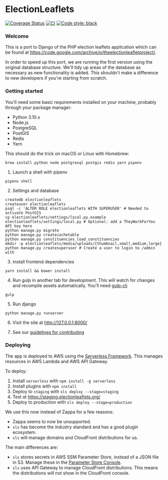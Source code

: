 # ElectionLeaflets

[![Coverage Status](https://coveralls.io/repos/DemocracyClub/electionleaflets/badge.svg?branch=master)](https://coveralls.io/r/DemocracyClub/electionleaflets?branch=django_1_7)
[![CI](https://circleci.com/gh/DemocracyClub/electionleaflets.svg?style=shield)](https://app.circleci.com/pipelines/github/DemocracyClub/electionleaflets)
[![Code style: black](https://img.shields.io/badge/code%20style-black-000000.svg)](https://github.com/psf/black)

### Welcome

This is a port to Django of the PHP election leaflets application which can be found at https://code.google.com/archive/p/theelectionleafletproject/.

In order to speed up this port, we are running the first version using the original database structure. We'll tidy up areas of the database as necessary as new functionality is added. This shouldn't make a difference to new developers if you're starting from scratch.

### Getting started

You'll need some basic requirements installed on your machine, probably through your package manager:

- Python 3.10.x
- Node.js
- PostgreSQL
- PostGIS
- Redis
- Yarn

This should do the trick on macOS or Linux with Homebrew:

```shell
brew install python node postgresql postgis redis yarn pipenv
```

1. Launch a shell with pipenv
```shell
pipenv shell
```

2. Settings and database
```shell
createdb electionleaflets
createuser electionleaflets
psql -c 'ALTER ROLE electionleaflets WITH SUPERUSER' # Needed to activate PostGIS
cp electionleaflets/settings/local.py.example electionleaflets/settings/local.py # Optional: add a TheyWorkForYou API key here
python manage.py migrate
python manage.py createcachetable
python manage.py constituencies_load_constituencies
mkdir -p electionleaflets/media/uploads/{thumbnail,small,medium,large}
python manage.py createsuperuser # Create a user to login to /admin with
```

3. Install frontend dependencies
```
yarn install && bower install
```

4. Run gulp in another tab for development. This will watch for changes and recompile assets automatically. You'll need [gulp-cli](https://www.npmjs.com/package/gulp-cli) 
```
gulp
```

5. Run django
```
python manage.py runserver
```

6. Visit the site at http://127.0.0.1:8000/

7. See our [guidelines for contributing](CONTRIBUTING.md)

### Deploying

The app is deployed to AWS using the [Serverless
Framework](https://serverless.com/). This manages resources in AWS Lambda and
AWS API Gateway.

To deploy:

1. Install `serverless` with `npm install -g serverless`
2. Install plugins with `npm install`
3. Deploy to `staging` with `sls deploy --stage=staging`
4. Test at https://staging.electionleaflets.org/
5. Deploy to production with `sls deploy --stage=production`

We use this now instead of Zappa for a few reasons:

- Zappa seems to now be unsupported.
- `sls` has become the industry standard and has a good plugin ecosystem.
- `sls` will manage domains and CloudFront distributions for us.

The main differences are:

- `sls` stores secrets in AWS SSM Parameter Store, instead of a JSON file in S3.
  Manage these in the [Parameter Store
  Console](https://eu-west-1.console.aws.amazon.com/systems-manager/parameters).
- `sls` uses API Gateway to manage CloudFront distributions. This means the
  distributions will not show in the CloudFront console.
